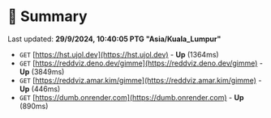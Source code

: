 # 📖 Summary
Last updated: **29/9/2024, 10:40:05 PTG "Asia/Kuala_Lumpur"**

- `GET` [https://hst.ujol.dev](https://hst.ujol.dev) - **Up** (1364ms)
- `GET` [https://reddviz.deno.dev/gimme](https://reddviz.deno.dev/gimme) - **Up** (3849ms)
- `GET` [https://reddviz.amar.kim/gimme](https://reddviz.amar.kim/gimme) - **Up** (446ms)
- `GET` [https://dumb.onrender.com](https://dumb.onrender.com) - **Up** (890ms)
